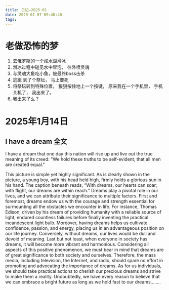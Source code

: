 ```yaml
---
title: 日记—2025-01
date: 2025-01-07 09:48:40
tags:
---
```

# 老做恐怖的梦

1. 去俄罗斯的一个咸水湖滑冰
2. 滑冰过程中碰见水中冒泡， 往外喷灵魂
3. 与灵魂大鱼吃小鱼，被最终boss击杀
4. 逃跑 到了个祭坛， 马上要死
5. 将祭坛转到特殊位置， 狠狠按住地上一个按键， 原来我在一个手机里， 手机关机了， 我出来了。
6. 我出来了么？

# 2025年1月14日

## I have a dream 全文

I have a dream that one day this nation will rise up and live out the true meaning of its creed: "We hold these truths to be self-evident, that all men are created equal."


This picture is simple yet highly significant. As is clearly shown in the picture, a young boy, with his head held high, firmly holds a glorious sun in his hand. The caption beneath reads, “With dreams, our hearts can soar; with flight, our dreams are within reach.”
Dreams play a pivotal role in our lives, and we can attribute their significance to multiple factors. First and foremost, dreams endow us with the courage and strength essential for surmounting all the obstacles we encounter in life. For instance, Thomas Edison, driven by his dream of providing humanity with a reliable source of light, endured countless failures before finally inventing the practical incandescent light bulb. Moreover, having dreams helps us cultivate confidence, passion, and energy, placing us in an advantageous position on our life journey. Conversely, without dreams, our lives would be dull and devoid of meaning. Last but not least, when everyone in society has dreams, it will become more vibrant and harmonious.
Considering all aspects of this positive phenomenon, we must bear in mind that dreams are of great significance to both society and ourselves. Therefore, the mass media, including television, the Internet, and radio, should spare no effort in promoting and advocating the importance of dreams. As for us individuals, we should take practical actions to cherish our precious dreams and strive to make them a reality. Undoubtedly, we have every reason to believe that we can embrace a bright future as long as we hold fast to our dreams........
